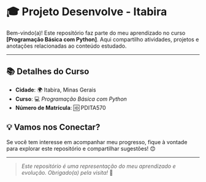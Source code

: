 # 🎓 **Projeto Desenvolve - Itabira**

Bem-vindo(a)! Este repositório faz parte do meu aprendizado no curso **[Programação Básica com Python]**. Aqui compartilho atividades, projetos e anotações relacionadas ao conteúdo estudado.

---

## 📚 **Detalhes do Curso**

- **Cidade**: 🌍 Itabira, Minas Gerais
- **Curso**: 💻 _Programação Básica com Python_
- **Número de Matrícula**: 🆔 PDITA570

## 💡 **Vamos nos Conectar?**

Se você tem interesse em acompanhar meu progresso, fique à vontade para explorar este repositório e compartilhar sugestões! 😊

---

> _Este repositório é uma representação do meu aprendizado e evolução. Obrigado(a) pela visita!_ 🌱
